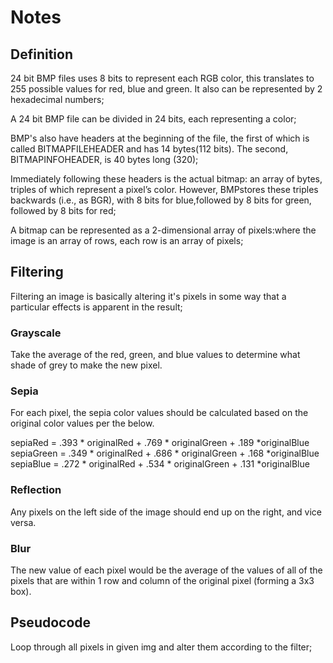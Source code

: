 # Notes

## Definition

24 bit BMP files uses 8 bits to represent each RGB color, this translates to 255 possible values for red, blue and green. It also can be represented by 2 hexadecimal numbers;

A 24 bit BMP file can be divided in 24 bits, each representing a color;

BMP's also have headers at the beginning of the file, the first of which is called BITMAPFILEHEADER and has 14 bytes(112 bits). The second, BITMAPINFOHEADER, is 40 bytes long (320);

Immediately following these headers is the actual bitmap: an array of bytes, triples of which represent a pixel’s color. However, BMPstores these triples backwards (i.e., as BGR), with 8 bits for blue,followed by 8 bits for green, followed by 8 bits for red;

A bitmap can be represented as a 2-dimensional array of pixels:where the image is an array of rows, each row is an array of pixels;

## Filtering

Filtering an image is basically altering it's pixels in some way that a particular effects is apparent in the result;

### Grayscale

Take the average of the red, green, and blue values to determine what shade of grey to make the new pixel.

### Sepia

For each pixel, the sepia color values should be calculated based on the original color values per the below.

sepiaRed = .393 * originalRed + .769 * originalGreen + .189 *originalBlue
sepiaGreen = .349 * originalRed + .686 * originalGreen + .168 *originalBlue
sepiaBlue = .272 * originalRed + .534 * originalGreen + .131 *originalBlue

### Reflection

Any pixels on the left side of the image should end up on the right, and vice versa.

### Blur

The new value of each pixel would be the average of the values of all of the pixels that are within 1 row and column of the original pixel (forming a 3x3 box).

## Pseudocode

Loop through all pixels in given img and alter them according to the filter;

